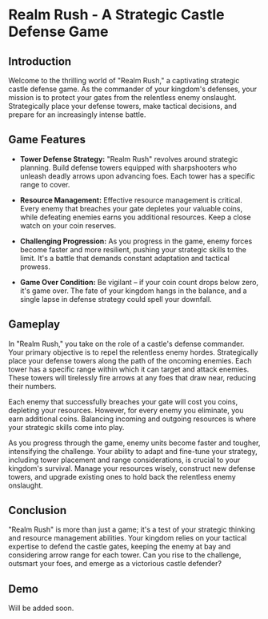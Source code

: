 # Realm Rush - A Strategic Castle Defense Game

## Introduction

Welcome to the thrilling world of "Realm Rush," a captivating strategic castle defense game. As the commander of your kingdom's defenses, your mission is to protect your gates from the relentless enemy onslaught. Strategically place your defense towers, make tactical decisions, and prepare for an increasingly intense battle.

## Game Features

- **Tower Defense Strategy:** "Realm Rush" revolves around strategic planning. Build defense towers equipped with sharpshooters who unleash deadly arrows upon advancing foes. Each tower has a specific range to cover.

- **Resource Management:** Effective resource management is critical. Every enemy that breaches your gate depletes your valuable coins, while defeating enemies earns you additional resources. Keep a close watch on your coin reserves.

- **Challenging Progression:** As you progress in the game, enemy forces become faster and more resilient, pushing your strategic skills to the limit. It's a battle that demands constant adaptation and tactical prowess.

- **Game Over Condition:** Be vigilant – if your coin count drops below zero, it's game over. The fate of your kingdom hangs in the balance, and a single lapse in defense strategy could spell your downfall.

## Gameplay

In "Realm Rush," you take on the role of a castle's defense commander. Your primary objective is to repel the relentless enemy hordes. Strategically place your defense towers along the path of the oncoming enemies. Each tower has a specific range within which it can target and attack enemies. These towers will tirelessly fire arrows at any foes that draw near, reducing their numbers.

Each enemy that successfully breaches your gate will cost you coins, depleting your resources. However, for every enemy you eliminate, you earn additional coins. Balancing incoming and outgoing resources is where your strategic skills come into play.

As you progress through the game, enemy units become faster and tougher, intensifying the challenge. Your ability to adapt and fine-tune your strategy, including tower placement and range considerations, is crucial to your kingdom's survival. Manage your resources wisely, construct new defense towers, and upgrade existing ones to hold back the relentless enemy onslaught.

## Conclusion

"Realm Rush" is more than just a game; it's a test of your strategic thinking and resource management abilities. Your kingdom relies on your tactical expertise to defend the castle gates, keeping the enemy at bay and considering arrow range for each tower. Can you rise to the challenge, outsmart your foes, and emerge as a victorious castle defender?

## Demo 
Will be added soon. 

